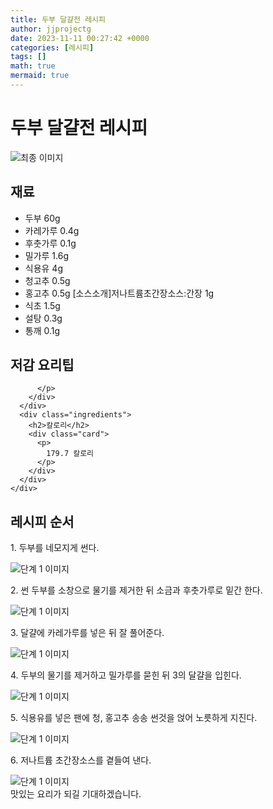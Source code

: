 ```yaml
---
title: 두부 달걀전 레시피
author: jjprojectg
date: 2023-11-11 00:27:42 +0000
categories: [레시피]
tags: []
math: true
mermaid: true
---
```

<meta name="og:type" content="website"/>
<meta charset="UTF-8"/>
<div class="header">
  <h1>두부 달걀전 레시피</h1>
</div>

<div class="container my-4">
  <div class="row">
    <div class="col-12 col-md-6">
      <div class="recipe-image">
        <img src="http://www.foodsafetykorea.go.kr/uploadimg/20141117/20141117053435_1416213275631.jpg" class="step-image" alt="최종 이미지"/>
      </div>
    </div>
    <div class="col-12 col-md-6">
      <div class="ingredients">
        <h2>재료</h2>
        <ul class="card">
          <li> 두부 60g </li>
          <li>  카레가루 0.4g </li>
          <li>  후춧가루 0.1g </li>
          <li>  밀가루 1.6g </li>
          <li>  식용유 4g </li>
          <li>  청고추 0.5g </li>
          <li>  홍고추 0.5g [소스소개]저나트륨초간장소스:간장 1g </li>
          <li>  식초 1.5g </li>
          <li>  설탕 0.3g </li>
          <li>  통깨 0.1g </li>
</ul>
      </div>
    </div>
    <div class="col-12 col-md-6">
      <div class="ingredients">
        <h2>저감 요리팁</h2>
        <div class="card"> 
          <p>
            
          </p>
        </div>
      </div>
      <div class="ingredients">
        <h2>칼로리</h2>
        <div class="card"> 
          <p>
            179.7 칼로리
          </p>
        </div>
      </div>
    </div>
  </div>

  <h2 class="my-4">레시피 순서</h2>
  <div class="card recipe-card">
    <div class="card-body recipe-step">
      <p class="card-text step-description">1. 두부를 네모지게 썬다.</p>
      <img src="http://www.foodsafetykorea.go.kr/uploadimg/cook/834-1.jpg" alt="단계 1 이미지" class="step-image"/>
    </div>
  </div>
  <div class="card recipe-card">
    <div class="card-body recipe-step">
      <p class="card-text step-description">2. 썬 두부를 소창으로 물기를 제거한 뒤 소금과 후춧가루로 밑간 한다.</p>
      <img src="http://www.foodsafetykorea.go.kr/uploadimg/cook/834-2.jpg" alt="단계 1 이미지" class="step-image"/>
    </div>
  </div>
  <div class="card recipe-card">
    <div class="card-body recipe-step">
      <p class="card-text step-description">3. 달걀에 카레가루를 넣은 뒤 잘 풀어준다.</p>
      <img src="http://www.foodsafetykorea.go.kr/uploadimg/cook/834-3.jpg" alt="단계 1 이미지" class="step-image"/>
    </div>
  </div>
  <div class="card recipe-card">
    <div class="card-body recipe-step">
      <p class="card-text step-description">4. 두부의 물기를 제거하고 밀가루를 묻힌 뒤 3의 달걀을 입힌다.</p>
      <img src="http://www.foodsafetykorea.go.kr/uploadimg/cook/834-4.jpg" alt="단계 1 이미지" class="step-image"/>
    </div>
  </div>
  <div class="card recipe-card">
    <div class="card-body recipe-step">
      <p class="card-text step-description">5. 식용유를 넣은 팬에 청, 홍고추 송송 썬것을 얹어 노릇하게 지진다.</p>
      <img src="http://www.foodsafetykorea.go.kr/uploadimg/cook/834-5.jpg" alt="단계 1 이미지" class="step-image"/>
    </div>
  </div>
  <div class="card recipe-card">
    <div class="card-body recipe-step">
      <p class="card-text step-description">6. 저나트륨 초간장소스를 곁들여 낸다.</p>
      <img src="http://www.foodsafetykorea.go.kr/uploadimg/cook/834-6.jpg" alt="단계 1 이미지" class="step-image"/>
    </div>
  </div>

</div>
맛있는 요리가 되길 기대하겠습니다.
